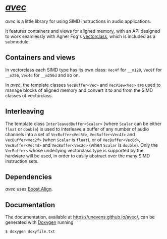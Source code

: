 # [*avec*](https://github.com/unevens/avec)

*avec* is a little library for using SIMD instructions in audio applications. 

It features containers and views for aligned memory, with an API designed to work seamlessly with Agner Fog's [vectorclass](https://github.com/vectorclass/version2), which is included as a submodule.

## Containers and views

In vectorclass each SIMD type has its own class: `Vec4f` for `__m128`, `Vec8f` for `__m256`, `Vec4d` for `__m256d` and so on.

In *avec*, the template classes `VecBuffer<Vec>` and `VecView<Vec>` are used to manage blocks of aligned memory and convert it to and from the SIMD classes of vectorclass.

## Interleaving

The template class `InterleavedBuffer<Scalar>` (where `Scalar` can be either `float` or `double`) is used to interleave a buffer of any number of audio channels into a set of `VecBuffer<Vec8f>`, `VecBuffer<Vec4f>` and `VecBuffer<Vec2f>` (when `Scalar` is `float`), or of `VecBuffer<Vec8d>`, `VecBuffer<Vec4d>` and `VecBuffer<Vec2d>` (when `Scalar` is `double`). 
Only the `VecBuffers` whose underlying vectorclass type is supported by the hardware will be used, in order to easily abstract over the many SIMD instruction sets.

## Dependencies

*avec* uses [Boost.Align](https://www.boost.org/doc/libs/1_71_0/doc/html/align.html). 

## Documentation

The documentation, available at https://unevens.github.io/avec/, can be generated with [Doxygen](http://doxygen.nl/) running

```bash
$ doxygen doxyfile.txt
```
